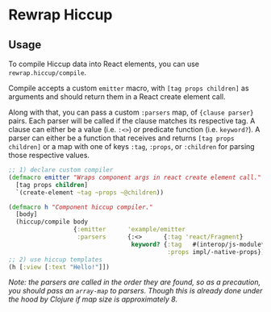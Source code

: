 # Rewrap Hiccup

## Usage 

To compile Hiccup data into React elements, you can use `rewrap.hiccup/compile`.

Compile accepts a custom `emitter` macro, with `[tag props children]` as arguments and should return them in a React create element call.

Along with that, you can pass a custom `:parsers` map, of `{clause parser}` pairs. Each parser will be called if the clause matches its respective tag. A clause can either be a value (i.e. `:<>`) or predicate function (i.e. `keyword?`). A parser can either be a function that receives and returns `[tag props children]` or a map with one of keys `:tag`, `:props`, or `:children` for parsing those respective values.

```cljs
;; 1) declare custom compiler
(defmacro emitter "Wraps component args in react create element call."
  [tag props children]
  `(create-element ~tag ~props ~@children))

(defmacro h "Component hiccup compiler."
  [body]
  (hiccup/compile body
                  {:emitter      'example/emitter
                   :parsers      {:<>      {:tag 'react/Fragment}
                                  keyword? {:tag   #(interop/js-module* `react-native (camel-case (str (name %))))
                                            :props impl/-native-props})})}
;; 2) use hiccup templates
(h [:view [:text "Hello!"]])
```

*Note: the parsers are called in the order they are found, so as a precaution, you should pass an `array-map` to parsers. Though this is already done under the hood by Clojure if map size is approximately 8.*
